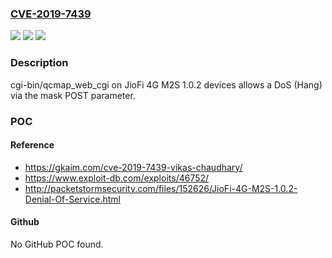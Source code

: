 ### [CVE-2019-7439](https://cve.mitre.org/cgi-bin/cvename.cgi?name=CVE-2019-7439)
![](https://img.shields.io/static/v1?label=Product&message=n%2Fa&color=blue)
![](https://img.shields.io/static/v1?label=Version&message=n%2Fa&color=blue)
![](https://img.shields.io/static/v1?label=Vulnerability&message=n%2Fa&color=brighgreen)

### Description

cgi-bin/qcmap_web_cgi on JioFi 4G M2S 1.0.2 devices allows a DoS (Hang) via the mask POST parameter.

### POC

#### Reference
- https://gkaim.com/cve-2019-7439-vikas-chaudhary/
- https://www.exploit-db.com/exploits/46752/
- http://packetstormsecurity.com/files/152626/JioFi-4G-M2S-1.0.2-Denial-Of-Service.html

#### Github
No GitHub POC found.

